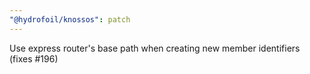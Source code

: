 ```yaml
---
"@hydrofoil/knossos": patch
---
```


Use express router's base path when creating new member identifiers (fixes #196)

